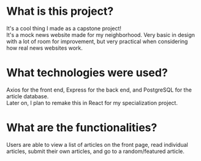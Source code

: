 <h1>What is this project?</h1>
<p>
It's a cool thing I made as a capstone project!<br>
It's a mock news website made for my neighborhood. Very basic in design with a lot of room for improvement, but very practical when considering how real news websites work.
</p>

<h1>What technologies were used?</h1>
<p>Axios for the front end, Express for the back end, and PostgreSQL for the article database.<br> 
Later on, I plan to remake this in React for my specialization project.
</p>

<h1>What are the functionalities?</h1>
<p>Users are able to view a list of articles on the front page, read individual articles, submit their own articles, and go to a random/featured article.</p>
